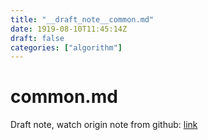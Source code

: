 ```yaml
---
title: "__draft_note__common.md"
date: 1919-08-10T11:45:14Z
draft: false
categories: ["algorithm"]
---
```


# common.md

Draft note, watch origin note from github: [link](https://github.com/tinghaolai/just-random-note/blob/master/algorithm/common.md)